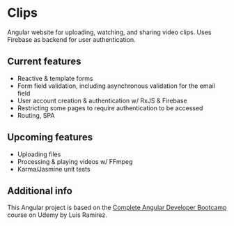 # Clips
Angular website for uploading, watching, and sharing video clips. Uses Firebase as backend for user authentication. 

## Current features
- Reactive & template forms
- Form field validation, including asynchronous validation for the email field
- User account creation & authentication w/ RxJS & Firebase
- Restricting some pages to require authentication to be accessed
- Routing, SPA

## Upcoming features
- Uploading files
- Processing & playing videos w/ FFmpeg
- Karma/Jasmine unit tests

## Additional info
This Angular project is based on the [Complete Angular Developer Bootcamp](https://www.udemy.com/course/complete-angular-developer-zero-to-mastery/) course on Udemy by Luis Ramirez. 
